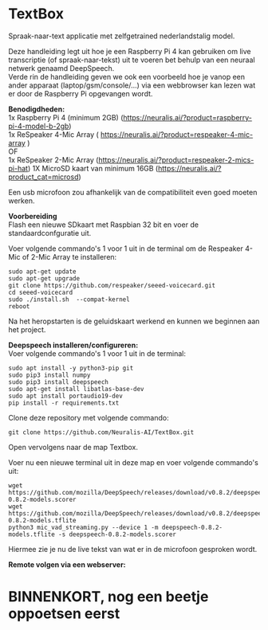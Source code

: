 # TextBox
Spraak-naar-text applicatie met zelfgetrained nederlandstalig model.

Deze handleiding legt uit hoe je een Raspberry Pi 4 kan gebruiken om live transcriptie (of spraak-naar-tekst) uit te voeren bet behulp van een neuraal netwerk genaamd DeepSpeech.   
Verde rin de handleiding geven we ook een voorbeeld hoe je vanop een ander apparaat (laptop/gsm/console/...) via een webbrowser kan lezen wat er door de Raspberry Pi opgevangen wordt.      

**Benodigdheden:**   
1x Raspberry Pi 4 (minimum 2GB) (https://neuralis.ai/?product=raspberry-pi-4-model-b-2gb)   
1x ReSpeaker 4-Mic Array ( https://neuralis.ai/?product=respeaker-4-mic-array )   
OF   
1x ReSpeaker 2-Mic Array (https://neuralis.ai/?product=respeaker-2-mics-pi-hat)
1X MicroSD kaart van minimum 16GB (https://neuralis.ai/?product_cat=microsd)

Een usb microfoon zou afhankelijk van de compatibiliteit even goed moeten werken.   
   
**Voorbereiding**   
Flash een nieuwe SDkaart met Raspbian 32 bit en voer de standaardconfguratie uit.

Voer volgende commando's 1 voor 1 uit in de terminal om de Respeaker 4-Mic of 2-Mic Array te installeren:
```
sudo apt-get update
sudo apt-get upgrade
git clone https://github.com/respeaker/seeed-voicecard.git
cd seeed-voicecard
sudo ./install.sh  --compat-kernel
reboot
```
Na het heropstarten is de geluidskaart werkend en kunnen we beginnen aan het project.

**Deepspeech installeren/configureren:**   
Voer volgende commando's 1 voor 1 uit in de terminal:   
```
sudo apt install -y python3-pip git
sudo pip3 install numpy
sudo pip3 install deepspeech
sudo apt-get install libatlas-base-dev
sudo apt install portaudio19-dev
pip install -r requirements.txt
```

Clone deze repository met volgende commando:
```
git clone https://github.com/Neuralis-AI/TextBox.git
```
Open vervolgens naar de map Textbox.   

Voer nu een nieuwe terminal uit in deze map en voer volgende commando's uit:
```
wget https://github.com/mozilla/DeepSpeech/releases/download/v0.8.2/deepspeech-0.8.2-models.scorer
wget https://github.com/mozilla/DeepSpeech/releases/download/v0.8.2/deepspeech-0.8.2-models.tflite
python3 mic_vad_streaming.py --device 1 -m deepspeech-0.8.2-models.tflite -s deepspeech-0.8.2-models.scorer
```
Hiermee zie je nu de live tekst van wat er in de microfoon gesproken wordt.

**Remote volgen via een webserver:**   
# BINNENKORT, nog een beetje oppoetsen eerst
